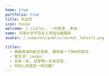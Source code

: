 ```yaml
---
home: true
portfolio: true
title: 欢迎页
icon: house
welcome: 👋 ciallo~, 一份爱意, 来自：
name: 河海大学不完全入学指北编辑部
avatar: /.vuepress/public/normal_latest2.png

titles:
  - 做最真诚的新生指南, 服务每一个HHU的新生.
  - 爱生活! Leego!
  - 总有一天, 这梦想一定会实现.
  - 你的心灵是否一样闪耀?
---
```


